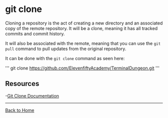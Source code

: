 # git clone

Cloning a repository is the act of creating a new directory and an associated copy of the remote repository. It will be a clone, meaning it has all tracked commits and commit history.

It will also be associated with the remote, meaning that you can use the `git pull` command to pull updates from the original repository.

It can be done with the `git clone` command as seen here:

'''
git clone https://github.com/ElevenfiftyAcademy/TerminalDungeon.git
'''

## Resources

-[Git Clone Documentation](https://git-scm.com/docs/git-clone)

---

[Back to Home](../README.md)